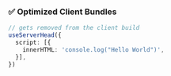 ### ✅ Optimized Client Bundles

```ts twoslash
// gets removed from the client build
useServerHead({
  script: [{
    innerHTML: 'console.log("Hello World")',
  }],
})
```
